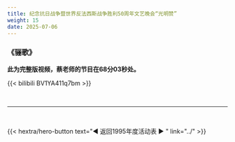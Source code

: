 ```yaml
---
title: 纪念抗日战争暨世界反法西斯战争胜利50周年文艺晚会“光明赞”
weight: 15
date: 2025-07-06
---
```


### 《骊歌》

**此为完整版视频，蔡老师的节目在68分03秒处。**

{{< bilibili BV1YA411q7bm >}}

<br>
<hr>
<br>

{{< hextra/hero-button text="◀ 返回1995年度活动表 ▶ " link="../" >}}